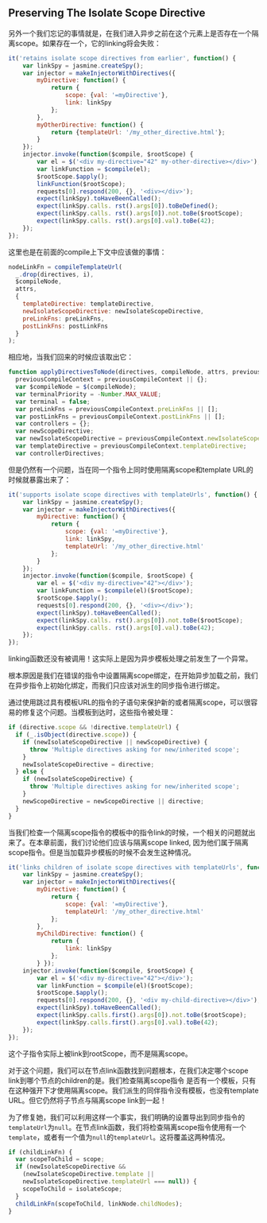 ## Preserving The Isolate Scope Directive
另外一个我们忘记的事情就是，在我们进入异步之前在这个元素上是否存在一个隔离scope。如果存在一个，它的linking将会失败：
```js
it('retains isolate scope directives from earlier', function() {
    var linkSpy = jasmine.createSpy();
    var injector = makeInjectorWithDirectives({
        myDirective: function() {
            return {
                scope: {val: '=myDirective'},
                link: linkSpy
            };
        },
        myOtherDirective: function() {
            return {templateUrl: '/my_other_directive.html'};
        }
    });
    injector.invoke(function($compile, $rootScope) {
        var el = $('<div my-directive="42" my-other-directive></div>');
        var linkFunction = $compile(el);
        $rootScope.$apply();
        linkFunction($rootScope);
        requests[0].respond(200, {}, '<div></div>');
        expect(linkSpy).toHaveBeenCalled();
        expect(linkSpy.calls. rst().args[0]).toBeDefined();
        expect(linkSpy.calls. rst().args[0]).not.toBe($rootScope);
        expect(linkSpy.calls. rst().args[0].val).toBe(42);
    });
});
```
这里也是在前面的compile上下文中应该做的事情：
```js
nodeLinkFn = compileTemplateUrl(
  _.drop(directives, i),
  $compileNode,
  attrs,
  {
  	templateDirective: templateDirective,
    newIsolateScopeDirective: newIsolateScopeDirective,
    preLinkFns: preLinkFns,
    postLinkFns: postLinkFns
  }
);
```
相应地，当我们回来的时候应该取出它：
```js
function applyDirectivesToNode(directives, compileNode, attrs, previousCompileContext) {
  previousCompileContext = previousCompileContext || {};
  var $compileNode = $(compileNode);
  var terminalPriority = -Number.MAX_VALUE;
  var terminal = false;
  var preLinkFns = previousCompileContext.preLinkFns || [];
  var postLinkFns = previousCompileContext.postLinkFns || [];
  var controllers = {};
  var newScopeDirective;
  var newIsolateScopeDirective = previousCompileContext.newIsolateScopeDirective;
  var templateDirective = previousCompileContext.templateDirective;
  var controllerDirectives;
```
但是仍然有一个问题，当在同一个指令上同时使用隔离scope和template URL的时候就暴露出来了：
```js
it('supports isolate scope directives with templateUrls', function() {
    var linkSpy = jasmine.createSpy();
    var injector = makeInjectorWithDirectives({
        myDirective: function() {
            return {
                scope: {val: '=myDirective'},
                link: linkSpy,
                templateUrl: '/my_other_directive.html'
            }; 
        }
    });
    injector.invoke(function($compile, $rootScope) {
        var el = $('<div my-directive="42"></div>');
        var linkFunction = $compile(el)($rootScope);
        $rootScope.$apply();
        requests[0].respond(200, {}, '<div></div>');
        expect(linkSpy).toHaveBeenCalled();
        expect(linkSpy.calls. rst().args[0]).not.toBe($rootScope);
        expect(linkSpy.calls. rst().args[0].val).toBe(42);
    });
});
```
linking函数还没有被调用！这实际上是因为异步模板处理之前发生了一个异常。

根本原因是我们在错误的指令中设置隔离scope绑定，在开始异步加载之前，我们在异步指令上初始化绑定，而我们只应该对派生的同步指令进行绑定。

通过使用跳过具有模板URL的指令的子语句来保护新的或者隔离scope，可以很容易的修复这个问题。当模板到达时，这些指令被处理：
```js
if (directive.scope && !directive.templateUrl) {
  if (_.isObject(directive.scope)) {
    if (newIsolateScopeDirective || newScopeDirective) {
      throw 'Multiple directives asking for new/inherited scope';
    }
    newIsolateScopeDirective = directive;
  } else {
    if (newIsolateScopeDirective) {
      throw 'Multiple directives asking for new/inherited scope';
    }
    newScopeDirective = newScopeDirective || directive;
  }
}
```
当我们检查一个隔离scope指令的模板中的指令link的时候，一个相关的问题就出来了。在本章前面，我们讨论他们应该与隔离scope linked,
因为他们属于隔离scope指令。但是当加载异步模板的时候不会发生这种情况。
```js
it('links children of isolate scope directives with templateUrls', function() {
    var linkSpy = jasmine.createSpy();
    var injector = makeInjectorWithDirectives({
        myDirective: function() {
            return {
                scope: {val: '=myDirective'},
                templateUrl: '/my_other_directive.html'
            };
        },
        myChildDirective: function() {
            return {
                link: linkSpy
            };
        } });
    injector.invoke(function($compile, $rootScope) {
        var el = $('<div my-directive="42"></div>');
        var linkFunction = $compile(el)($rootScope);
        $rootScope.$apply();
        requests[0].respond(200, {}, '<div my-child-directive></div>');
        expect(linkSpy).toHaveBeenCalled();
        expect(linkSpy.calls.first().args[0]).not.toBe($rootScope);
        expect(linkSpy.calls.first().args[0].val).toBe(42);
    }); 
});
```
这个子指令实际上被link到rootScope，而不是隔离scope。

对于这个问题，我们可以在节点link函数找到问题根本，在我们决定哪个scope link到哪个节点的children的是。我们检查隔离scope指令
是否有一个模板，只有在这种强开下才使用隔离scope。我们派生的同伴指令没有模板，也没有template URL。但它仍然将子节点与隔离scope link到一起！

为了修复她，我们可以利用这样一个事实，我们明确的设置导出到同步指令的`templateUrl`为`null`。在节点link函数，我们将检查隔离scope指令使用有一个
`template`，或者有一个值为`null`的`templateUrl`。这将覆盖这两种情况。
```js
if (childLinkFn) {
  var scopeToChild = scope;
  if (newIsolateScopeDirective &&
    (newIsolateScopeDirective.template ||
    newIsolateScopeDirective.templateUrl === null)) {
    scopeToChild = isolateScope;
  }
  childLinkFn(scopeToChild, linkNode.childNodes);
}
```
